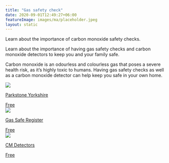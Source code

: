 ```yaml
---
title: "Gas safety check"
date: 2020-09-01T12:49:27+06:00
featureImage: images/ma/placeholder.jpeg
layout: static
---
```


Learn about the importance of carbon monoxide safety checks.

Learn about the importance of having gas safety checks and carbon monoxide detectors to keep you and your family safe.

Carbon monoxide is an odourless and colourless gas that poses a severe health risk, as it’s highly toxic to humans. Having gas safety checks as well as a carbon monoxide detector can help keep you safe in your own home.

<a class="ma-link" href="https://www.parkstone-yorkshire.co.uk/safety-first-understanding-the-importance-of-a-gas-safety-check/"><div class="ma-card ma-card-Health"><div class="ma-icon"><img src ="/images/icon-check.png"/></div><div class="ma-name"><p>Parkstone Yorkshire</p></div><div class="ma-paid-text"><span>Free</span></div></div></a><a class="ma-link" href="https://www.gassaferegister.co.uk/gas-safety/home-gas-safety/check-your-gas-appliances/"><div class="ma-card ma-card-Health"><div class="ma-icon"><img src ="/images/icon-check.png"/></div><div class="ma-name"><p>Gas Safe Register</p></div><div class="ma-paid-text"><span>Free</span></div></div></a><a class="ma-link" href="https://cmdetectors.com/blog/why-do-i-need-carbon-monoxide-detectors/"><div class="ma-card ma-card-Health"><div class="ma-icon"><img src ="/images/icon-check.png"/></div><div class="ma-name"><p>CM Detectors</p></div><div class="ma-paid-text"><span>Free</span></div></div></a>  

<br/><br/>






